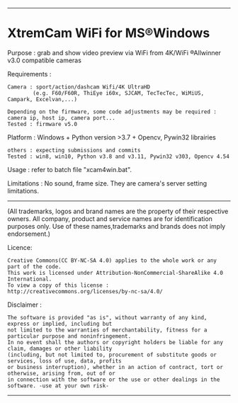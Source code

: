 -------------------------------------------------------------------------------------------------------------
#			XtremCam WiFi for MS®Windows

Purpose :	grab and show video preview via WiFi from 4K/WiFi ®Allwinner v3.0 compatible cameras

Requirements :

	Camera : sport/action/dashcam Wifi/4K UltraHD
			(e.g. F60/F60R, ThiEye i60x, SJCAM, TecTecTec, WiMiUS, Campark, Excelvan,...)
	
	Depending on the firmware, some code adjustments may be required : camera ip, host ip, camera port...
	Tested : firmware v5.0
	
Platform :  Windows + Python version >3.7 + Opencv, Pywin32 librairies
	
	others : expecting submissions and commits
	Tested : win8, win10, Python v3.8 and v3.11, Pywin32 v303, Opencv 4.54

Usage :  refer to batch file "xcam4win.bat".
  
Limitations : No sound, frame size. They are camera's server setting limitations.
  
-------------------------------------------------------------------------------------------------------------
	
  (All trademarks, logos and brand names are the property of their respective owners.
  All company, product and service names are for identification purposes only.
  Use of these names,trademarks and brands does not imply endorsement.)
  
Licence:
 
	Creative Commons(CC BY-NC-SA 4.0) applies to the whole work or any part of the code.
	This work is licensed under Attribution-NonCommercial-ShareAlike 4.0 International.
	To view a copy of this license : http://creativecommons.org/licenses/by-nc-sa/4.0/
	

Disclaimer :

	The software is provided "as is", without warranty of any kind, express or implied, including but
	not limited to the warranties of merchantability, fitness for a particular purpose and noninfringement.
	In no event shall the authors or copyright holders be liable for any claim, damages or other liability
	(including, but not limited to, procurement of substitute goods or services, loss of use, data, profits
	or business interruption), whether in an action of contract, tort or otherwise, arising from, out of or
	in connection with the software or the use or other dealings in the software. -use at your own risk-
-------------------------------------------------------------------------------------------------------------
